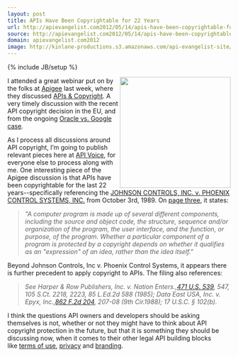 ```yaml
---
layout: post
title: APIs Have Been Copyrightable for 22 Years
url: http://apievangelist.com2012/05/14/apis-have-been-copyrightable-for-22-years/
source: http://apievangelist.com2012/05/14/apis-have-been-copyrightable-for-22-years/
domain: apievangelist.com2012
image: http://kinlane-productions.s3.amazonaws.com/api-evangelist-site/blog/api-legal.jpg
---
```

{% include JB/setup %}
<p><img src="http://kinlane-productions.s3.amazonaws.com/api-evangelist/api-legal.jpg" alt="" width="250" align="right" /></p>
<p>I attended a great webinar put on by the folks at <a title="Apigee" href="/serviceproviders/apigee.php">Apigee</a> last week, where they discussed <a title="APIs &amp; Copyright" href="http://www.slideshare.net/apigee/apis-copyrights">APIs &amp; Copyright</a>.  A very timely discussion with the recent API copyright decision in the EU, and from the ongoing <a title="Oracle vs. Google" href="http://apivoice.com/2012/05/07/us-precedent-for-api-copyright-hinges-on-oracle-v-google/">Oracle vs. Google case</a>.</p>
<p>As I process all discussions around API copyright, I&rsquo;m going to publish relevant pieces here at <a title="API Voice" href="http://apivoice.com/">API Voice</a>, for everyone else to process along with me.  One interesting piece of the Apigee discussion is that APIs have been copyrightable for the last 22 years--specifically referencing the <a href="http://www.leagle.com/xmlResult.aspx?xmldoc=19892059886F2d1173_11869.xml&amp;docbase=CSLWAR2-1986-2006">JOHNSON CONTROLS, INC. v. PHOENIX CONTROL SYSTEMS, INC.</a> from October 3rd, 1989.  On <a href="http://www.leagle.com/xmlResult.aspx?page=3&amp;xmldoc=19892059886F2d1173_11869.xml&amp;docbase=CSLWAR2-1986-2006&amp;SizeDisp=7">page three</a>, it states:</p>
<blockquote><em>"A computer program is made up of several different components, including the source and object code, the structure, sequence and/or organization of the program, the user interface, and the function, or purpose, of the program. Whether a particular component of a program is protected by a copyright depends on whether it qualifies as an "expression" of an idea, rather than the idea itself."</em></blockquote>
<p>Beyond Johnson Controls, Inc v. Phoenix Control Systems, it appears there is further precedent to apply copyright to APIs.  The filing also references:</p>
<blockquote><em>See Harper &amp; Row Publishers, Inc. v. Nation Enters.,<a href="http://www.leagle.com/xmlcontentlinks.aspx?gfile=471%20U.S.%20539">471 U.S. 539</a>, 547, 105 S.Ct. 2218, 2223, 85 L.Ed.2d 588 (1985); Data East USA, Inc. v. Epyx, Inc.,<a href="http://www.leagle.com/xmlcontentlinks.aspx?gfile=862%20F.2d%20204">862 F.2d 204</a>, 207-08 (9th Cir.1988); 17 U.S.C. &sect; 102(b).</em></blockquote>
<p>I think the questions API owners and developers should be asking themselves is not, whether or not they might have to think about API copyright protection in the future, but that it is something they should be discussing now, when it comes to their other legal API&nbsp;building blocks like&nbsp;<a title="terms of use" href="/buildingblocks/terms_of_use__conditions.php">terms of use</a>,&nbsp;<a title="privacy" href="/buildingblocks/privacy.php">privacy</a>&nbsp;and&nbsp;<a title="branding" href="/buildingblocks/branding.php">branding</a>.</p>
